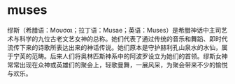# muses
缪斯（希腊语：Μουσαι；拉丁语：Musae；英语：Muses）是希腊神话中主司艺术与科学的九位古老文艺女神的总称。她们代表了通过传统的音乐和舞蹈、即时代流传下来的诗歌所表达出来的神话传说。她们原本是守护赫利孔山泉水的水仙，属于宁芙的范畴。后来人们将奥林匹斯神系中的阿波罗设立为她们的首领。缪斯女神常常出现在众神或英雄们的聚会上，轻歌曼舞，一展风采，为聚会带来不少的愉悦与欢乐。
